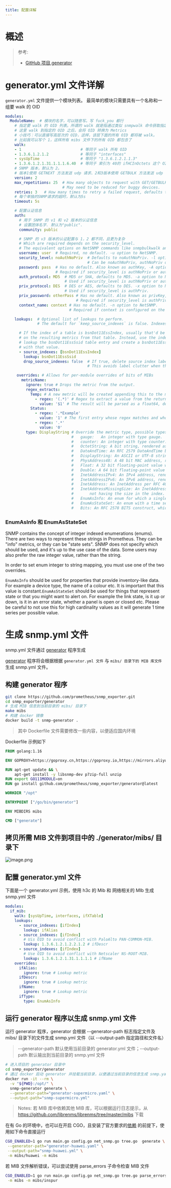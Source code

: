 ```yaml
---
title: 配置详解
---
```


# 概述

> 参考:
>
> - [GitHub 项目,generator](https://github.com/prometheus/snmp_exporter/tree/main/generator)

# generator.yml 文件详解

`generator.yml` 文件提供一个模块列表。 最简单的模块只需要具有一个名称和一组要 walk 的 OID

```yaml
modules:
  ModuleName:  # 模块的名字，可以随意写。写 fuck_you 都行
    # 指定要 walk 的 OID 列表。所谓的 walk 就是指通过类似 snmpwalk 命令获取指定 OID 的信息。
    # 这里 walk 到指定的 OID 之后，会将 OID 转换为 Metrics
    # 小技巧：可以直接写高层次的 OID，这样，该层下面的所有 OID 都将被 walk。
    # 比如我可以写个 1，这样所有 mibs 文件下的所有 OID 都包含了
    walk:
    - 1                          # 等同于 walk 所有 OID
    - 1.3.6.1.2.1.2              # 等同于 "interfaces"
    - sysUpTime                  # 等同于 "1.3.6.1.2.1.1.3"
    - 1.3.6.1.2.1.31.1.1.1.6.40  # 等同于 索引为 40的 ifHCInOctets 这个 OID
    # SNMP 版本，默认为 2。
    # 版本1使用 GETNEXT 方法发送 udp 请求、2和3版本使用 GETBULK 方法发送 udp 请求
    version: 2
    max_repetitions: 25  # How many objects to request with GET/GETBULK, defaults to 25.
                         # May need to be reduced for buggy devices.
    retries: 3   # How many times to retry a failed request, defaults to 3.
    # 每个单独的SNMP请求的超时，默认为5s
    timeout: 5s

    # 配置认证信息
    auth:
      # 用于 SNMP 的 v1 和 v2 版本的认证信息
      # 设置团体名字. 默认为"public".
      community: public

      # SNMP 的 v3 版本的认证配置与 1，2 都不同，且更为复杂
      # Which are required depends on the security_level.
      # The equivalent options on NetSNMP commands like snmpbulkwalk and snmpget are also listed. See snmpcmd(1).
      username: user  # Required, no default. -u option to NetSNMP.
      security_level: noAuthNoPriv  # Defaults to noAuthNoPriv. -l option to NetSNMP.
                                    # Can be noAuthNoPriv, authNoPriv or authPriv.
      password: pass  # Has no default. Also known as authKey, -A option to NetSNMP.
                      # Required if security_level is authNoPriv or authPriv.
      auth_protocol: MD5  # MD5 or SHA, defaults to MD5. -a option to NetSNMP.
                          # Used if security_level is authNoPriv or authPriv.
      priv_protocol: DES  # DES or AES, defaults to DES. -x option to NetSNMP.
                          # Used if security_level is authPriv.
      priv_password: otherPass # Has no default. Also known as privKey, -X option to NetSNMP.
                               # Required if security_level is authPriv.
      context_name: context # Has no default. -n option to NetSNMP.
                            # Required if context is configured on the device.

    lookups:  # Optional list of lookups to perform.
              # The default for `keep_source_indexes` is false. Indexes must be unique for this option to be used.

      # If the index of a table is bsnDot11EssIndex, usually that'd be the label
      # on the resulting metrics from that table. Instead, use the index to
      # lookup the bsnDot11EssSsid table entry and create a bsnDot11EssSsid label
      # with that value.
      - source_indexes: [bsnDot11EssIndex]
        lookup: bsnDot11EssSsid
        drop_source_indexes: false  # If true, delete source index labels for this lookup.
                                    # This avoids label clutter when the new index is unique.

     overrides: # Allows for per-module overrides of bits of MIBs
       metricName:
         ignore: true # Drops the metric from the output.
         regex_extracts:
           Temp: # A new metric will be created appending this to the metricName to become metricNameTemp.
             - regex: '(.*)' # Regex to extract a value from the returned SNMP walks's value.
               value: '$1' # The result will be parsed as a float64, defaults to $1.
           Status:
             - regex: '.*Example'
               value: '1' # The first entry whose regex matches and whose value parses wins.
             - regex: '.*'
               value: '0'
         type: DisplayString # Override the metric type, possible types are:
                             #   gauge:   An integer with type gauge.
                             #   counter: An integer with type counter.
                             #   OctetString: A bit string, rendered as 0xff34.
                             #   DateAndTime: An RFC 2579 DateAndTime byte sequence. If the device has no time zone data, UTC is used.
                             #   DisplayString: An ASCII or UTF-8 string.
                             #   PhysAddress48: A 48 bit MAC address, rendered as 00:01:02:03:04:ff.
                             #   Float: A 32 bit floating-point value with type gauge.
                             #   Double: A 64 bit floating-point value with type gauge.
                             #   InetAddressIPv4: An IPv4 address, rendered as 1.2.3.4.
                             #   InetAddressIPv6: An IPv6 address, rendered as 0102:0304:0506:0708:090A:0B0C:0D0E:0F10.
                             #   InetAddress: An InetAddress per RFC 4001. Must be preceded by an InetAddressType.
                             #   InetAddressMissingSize: An InetAddress that violates section 4.1 of RFC 4001 by
                             #       not having the size in the index. Must be preceded by an InetAddressType.
                             #   EnumAsInfo: An enum for which a single timeseries is created. Good for constant values.
                             #   EnumAsStateSet: An enum with a time series per state. Good for variable low-cardinality enums.
                             #   Bits: An RFC 2578 BITS construct, which produces a StateSet with a time series per bit.
```

### EnumAsInfo 和 EnumAsStateSet

SNMP contains the concept of integer indexed enumerations (enums). There are two ways to represent these strings in Prometheus. They can be "info" metrics, or they can be "state sets". SNMP does not specify which should be used, and it's up to the use case of the data. Some users may also prefer the raw integer value, rather than the string.

In order to set enum integer to string mapping, you must use one of the two overrides.

`EnumAsInfo` should be used for properties that provide inventory-like data. For example a device type, the name of a colour etc. It is important that this value is constant.`EnumAsStateSet` should be used for things that represent state or that you might want to alert on. For example the link state, is it up or down, is it in an error state, whether a panel is open or closed etc. Please be careful to not use this for high cardinality values as it will generate 1 time series per possible value.

# 生成 snmp.yml 文件

snmp.yml 文件通过 [generator](https://github.com/prometheus/snmp_exporter/tree/master/generator) 程序生成

[generator](https://github.com/prometheus/snmp_exporter/tree/master/generator) 程序将会根据根据 `generator.yml 文件` 与 `mibs/ 目录下的 MIB 库文件` 生成 snmp.yml 文件。

## 构建 generator 程序

```bash
git clone https://github.com/prometheus/snmp_exporter.git
cd snmp_exporter/generator
# 生成 MIB 信息到当前目录的 mibs/ 目录下
make mibs
# 构建 docker 镜像
docker build -t snmp-generator .
```

> 其中 Dockerfile 文件需要修改一些内容，以便适应国内环境

Dockerfile 示例如下

```dockerfile
FROM golang:1.16

ENV GOPROXY=https://goproxy.cn,https://goproxy.io,https://mirrors.aliyun.com/goproxy/,direct

RUN apt-get update && \
    apt-get install -y libsnmp-dev p7zip-full unzip
RUN export GO111MODULE=on
RUN go install github.com/prometheus/snmp_exporter/generator@latest

WORKDIR "/opt"

ENTRYPOINT ["/go/bin/generator"]

ENV MIBDIRS mibs

CMD ["generate"]
```

## 拷贝所需 MIB 文件到项目中的 ./generator/mibs/ 目录下

![image.png](https://notes-learning.oss-cn-beijing.aliyuncs.com/zbztl3/1622184148328-d98f98c5-99c5-4010-bc4f-0d262d4d6275.png)

## 配置 generator.yml 文件

下面是一个 generator.yml 示例，使用 h3c 的 Mib 和 网络相关的 MIb 生成 snmp.yml 文件

```yaml
modules:
  if_mib:
    walk: [sysUpTime, interfaces, ifXTable]
    lookups:
      - source_indexes: [ifIndex]
        lookup: ifAlias
      - source_indexes: [ifIndex]
        # Uis OID to avoid conflict with PaloAlto PAN-COMMON-MIB.
        lookup: 1.3.6.1.2.1.2.2.1.2 # ifDescr
      - source_indexes: [ifIndex]
        # Use OID to avoid conflict with Netscaler NS-ROOT-MIB.
        lookup: 1.3.6.1.2.1.31.1.1.1.1 # ifName
    overrides:
      ifAlias:
        ignore: true # Lookup metric
      ifDescr:
        ignore: true # Lookup metric
      ifName:
        ignore: true # Lookup metric
      ifType:
        type: EnumAsInfo
```

## 运行 generator 程序以生成 snmp.yml 文件

运行 generator 程序，generator 会根据 --generator-path 标志指定文件及 mibs/ 目录下的文件生成 snmp.yml 文件（以 --output-path 指定路径和文件名）

> --generator-path 默认使用当前目录的 generator.yml 文件；--output-path 默认输出到当前目录的 snmp.yml 文件
 
```bash
# 进入项目的 generator 目录中
cd snmp_exporter/generator
# 通过 docker 启动 generator 并挂载当前目录，以便通过当前目录的信息生成 snmp.yaml 文件
docker run -it --rm \
  -v "${PWD}:/opt/" \
  snmp-generator generate \
  --generator-path="generator-supermicro.yaml" \
  --output-path="snmp-supermicro.yml"
```

> Notes: 若 MIB 库中依赖其他 MIB 库，可以根据运行日志提示，从 https://github.com/librenms/librenms/tree/master/mibs 下载

在有 Go 的环境中，也可以在开启 CGO，且安装了官方要求的[依赖](https://github.com/prometheus/snmp_exporter/tree/main/generator#building) 的前提下，使用如下命令直接运行

```bash
CGO_ENABLED=1 go run main.go config.go net_snmp.go tree.go  generate \
 --generator-path="generator-huawei.yaml" \
 --output-path="snmp-huawei.yml" \
 -m mibs/huawei -m mibs
```

若 MIB 文件解析错误，可以尝试使用 parse_errors 子命令检查 MIB 文件

```bash
CGO_ENABLED=1 go run main.go config.go net_snmp.go tree.go parse_errors \
 -m mibs -m mibs/inspur
```